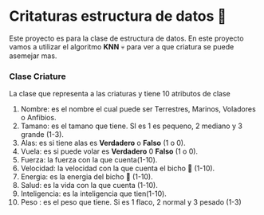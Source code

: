 # Critaturas estructura de datos :unicorn:

Este proyecto es para la clase de estructura de datos. En este proyecto vamos a utilizar el algoritmo **KNN** :skull: para ver a que criatura se puede asemejar mas.

### Clase Criature

La clase que representa a las criaturas y tiene 10 atributos de clase

1. Nombre: es el nombre el cual puede ser Terrestres, Marinos, Voladores o Anfibios.
2. Tamano: es el tamano que tiene. SI es 1 es pequeno, 2 mediano y 3 grande (1-3).
3. Alas: es si tiene alas es **Verdadero** o **Falso** (1 o 0).
4. Vuela: es si puede volar es **Verdadero** 0 **Falso** (1 o 0).
5. Fuerza: la fuerza con la que cuenta(1-10).
6. Velocidad: la velocidad con la que cuenta el bicho :feet: (1-10).
7. Energia: es la energia del bicho :ant: (1-10).
8. Salud: es la vida con la que cuenta (1-10).
9. Inteligencia: es la inteligencia que tien(1-10).
10. Peso : es el peso que tiene. Si es 1 flaco, 2 normal y 3 pesado (1-3)
